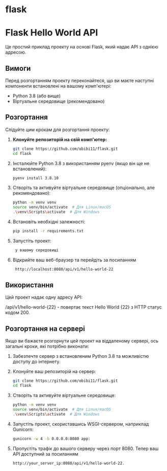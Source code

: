 # flask
# Flask Hello World API

Це простий приклад проекту на основі Flask, який надає API з однією адресою.

## Вимоги

Перед розгортанням проекту переконайтеся, що ви маєте наступні компоненти встановлені на вашому комп'ютері:

- Python 3.8 (або вище)
- Віртуальне середовище (рекомендовано)

## Розгортання

Слідуйте цим крокам для розгортання проекту:

1. **Клонуйте репозиторій на свій комп'ютер:**

   ```bash
   git clone https://github.com/obibi11/flask.git
   cd flask
   
2. Інсталюйте Python 3.8 з використанням pyenv (якщо він ще не встановлений):

   ```bash
   pyenv install 3.8.10

3. Створіть та активуйте віртуальне середовище (опціонально, але рекомендовано):

   ```bash
   python -m venv venv
   source venv/bin/activate  # Для Linux/macOS
   .\venv\Scripts\activate  # Для Windows

4. Встановіть необхідні залежності:

   ```bash
   pip install -r requirements.txt

5. Запустіть проект:

   ```bash
    у вашому середовищі

6. Відкрийте ваш веб-браузер та перейдіть за посиланням

    ```bash
     http://localhost:8080/api/v1/hello-world-22

## Використання

Цей проект надає одну адресу API:

/api/v1/hello-world-{22} - повертає текст Hello World {22} з HTTP статус кодом 200.


## Розгортання на сервері

Якщо ви бажаєте розгорнути цей проект на віддаленому сервері, ось загальні кроки, які потрібно виконати:

1. Забезпечте сервер з встановленим Python 3.8 та можливістю доступу до інтернету.
2. Клонуйте ваш репозиторій на сервер:
   
    ```bash
   git clone https://github.com/obibi11/flask.git
   cd flask
3. Створіть та активуйте віртуальне середовище:

    ```bash
    python -m venv venv
    source venv/bin/activate  # Для Linux/macOS
    .\venv\Scripts\activate  # Для Windows

4. Запустіть проект, скориставшись WSGI-сервером, наприклад Gunicorn:

    ```bash
    gunicorn -w 4 -b 0.0.0.0:8080 app:

5. Пропустіть трафік до вашого серверу через порт 8080. Тепер ваш API доступний за посиланням

      ```bash
      http://your_server_ip:8080/api/v1/hello-world-22.
